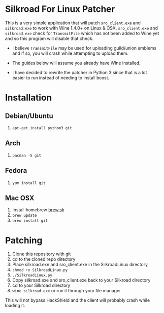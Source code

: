 Silkroad For Linux Patcher
==========================
This is a very simple application that will patch `sro_client.exe` and `silkroad.exe` to work with Wine 1.4.0+ on Linux & OSX. `sro_client.exe` and `silkroad.exe` check for `TransmitFile` which has not been added to Wine yet and so this program will disable that check.

- I believe `TransmitFile` may be used for uploading guild/union emblems and if so, you will crash while attempting to upload them.

- The guides below will assume you already have Wine installed.

- I have decided to rewrite the patcher in Python 3 since that is a lot easier to run instead of needing to install boost.

Installation
============

Debian/Ubuntu
-------------
1. `apt-get install python3 git`

Arch
----
1. `pacman -S git`

Fedora
------
1. `yum install git`

Mac OSX
-------
1. Install homebrew [brew.sh](http://brew.sh)
2. `brew update`
3. `brew install git`

Patching
========
1. Clone this repository with git
2. cd to the cloned repo directory
3. Place silkroad.exe and sro_client.exe in the SilkroadLinux directory
4. `chmod +x SilkroadLinux.py`
5. `./SilkroadLinux.py`
6. Copy silkroad.exe and sro_client.exe back to your Silkroad directory
7. cd to your Silkroad directory
8. `wine silkroad.exe` or run it through your file manager

This will not bypass HackShield and the client will probably crash while loading it.